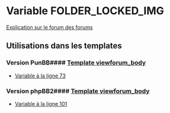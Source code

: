 # Variable FOLDER_LOCKED_IMG
[Explication sur le forum des forums](http://forum.forumactif.com/t294113-listing-des-variables#FOLDER_LOCKED_IMG)
## Utilisations dans les templates
### Version PunBB#### [Template viewforum_body](punbb/viewforum_body.md)
* [Variable à la ligne 73](../punbb/viewforum_body.tpl#L73)
### Version phpBB2#### [Template viewforum_body](subsilver/viewforum_body.md)
* [Variable à la ligne 101](../subsilver/viewforum_body.tpl#L101)